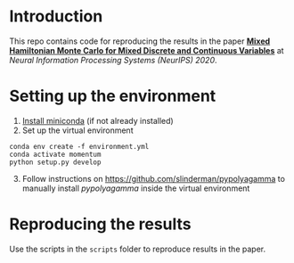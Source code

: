 # Introduction

This repo contains code for reproducing the results in the paper [**Mixed Hamiltonian Monte Carlo for Mixed Discrete and Continuous Variables**](https://arxiv.org/abs/1909.04852) at *Neural Information Processing Systems (NeurIPS) 2020*.

# Setting up the environment

1. [Install miniconda](https://docs.conda.io/projects/conda/en/latest/user-guide/install/) (if not already installed)
2. Set up the virtual environment
```
conda env create -f environment.yml
conda activate momentum
python setup.py develop
```
3. Follow instructions on https://github.com/slinderman/pypolyagamma to manually install *pypolyagamma* inside the virtual environment

# Reproducing the results

Use the scripts in the `scripts` folder to reproduce results in the paper.
